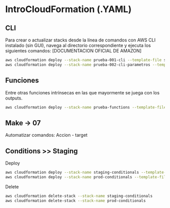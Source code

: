 # IntroCloudFormation (.YAML)

## CLI
Para crear o actualizar stacks desde la línea de comandos con AWS CLI instalado (sin GUI), navega al directorio correspondiente y ejecuta los siguientes comandos: [DOCUMENTACION OFICIAL DE AMAZON]

```bash
aws cloudformation deploy --stack-name prueba-001-cli --template-file sencilla.yaml
aws cloudformation deploy --stack-name prueba-002-cli-parametros --template-file parameters.yaml --parameter-overrides KeyPairParameter=demo-keys AMIIdParameter=ami-0ae8f15ae66fe8cda VPCIdParameter=vpc-0054d7c1b2cf913fb
```

## Funciones
Entre otras funciones intrínsecas en las que mayormente se juega con los outputs.

```bash
aws cloudformation deploy --stack-name prueba-functions --template-file functions.yaml --parameter-overrides KeyPairParameter=demo-keys AMIIdParameter=ami-0ae8f15ae66fe8cda VPCIdParameter=vpc-0054d7c1b2cf913fb
```

## Make -> 07
Automatizar comandos: Accion - target

## Conditions >> Staging
Deploy
```bash
aws cloudformation deploy --stack-name staging-conditionals --template-file stack-conditionals.yaml --parameter-overrides AMIIdParameter=ami-0ae8f15ae66fe8cda KeyPairParameter=demo-keys VPCIdParameter=vpc-0054d7c1b2cf913fb Environment=staging
aws cloudformation deploy --stack-name prod-conditionals --template-file stack-conditionals.yaml --parameter-overrides AMIIdParameter=ami-0ae8f15ae66fe8cda KeyPairParameter=demo-keys VPCIdParameter=vpc-0054d7c1b2cf913fb Environment=prod
```

Delete
```bash
aws cloudformation delete-stack --stack-name staging-conditionals
aws cloudformation delete-stack --stack-name prod-conditionals
```
